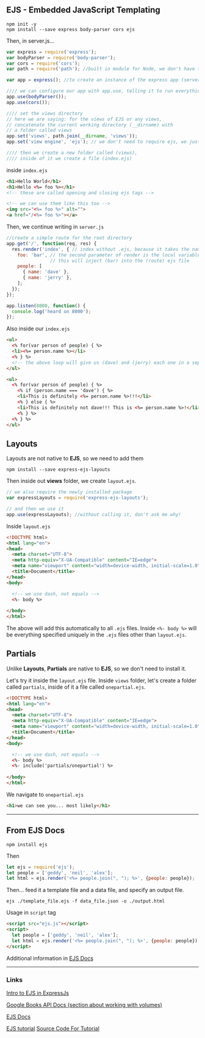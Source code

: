 ## EJS - Embedded JavaScript Templating

```
npm init -y
npm install --save express body-parser cors ejs
```

Then, in server.js...
```javascript
var express = require('express');
var bodyParser = require('body-parser');
var cors = require('cors');
var path = require('path'); //built in module for Node, we don't have to install it... it takes two paths and joins them

var app = express(); //to create an instance of the express app (server), don't forget to call it

//// we can configure our app with app.use, telling it to run everything through these two
app.use(bodyParser());
app.use(cors());

//// set the views directory
// here we are saying: for the views of EJS or any views,
// concatenate the current working directory (__dirname) with
// a folder called views
app.set('views', path.join(__dirname, 'views'));
app.set('view engine', 'ejs'); // we don't need to require ejs, we just need to set it as the view engine

//// then we create a new folder called (views),
//// inside of it we create a file (index.ejs)
```

inside `index.ejs`
```html
<h1>Hello World</h1>
<h1>Hello <%= foo %></h1>
<!-- these are called opening and closing ejs tags -->

<!-- we can use them like this too -->
<img src="<%= foo %>" alt="">
<a href="/<%= foo %>"></a>
```

Then, we continue writing in `server.js`
```javascript
//create a simple route for the root directory
app.get('/', function(req, res) {
  res.render('index', { // index without .ejs, because it takes the name of the file not the path
    foo: 'bar', // the second parameter of render is the local variables,
                // this will inject (bar) into the (route) ejs file
    people: [
      { name: 'dave' },
      { name: 'jerry' },
    ];
  }); 
});

app.listen(8000, function() {
  console.log('heard on 8000');
});
```

Also inside our `index.ejs`
```html
<ul>
  <% for(var person of people) { %>
  <li><%= person.name %></li>
  <% } %>
  <!-- the above loop will give us (dave) and (jerry) each one in a separate <li> -->
</ul>

<ul>
  <% for(var person of people) { %>
    <% if (person.name === 'dave') { %>
    <li>This is definitely <%= person.name %>!!!</li>
    <% } else { %>
    <li>This is definitely not dave!!! This is <%= person.name %>!</li>
    <% } %>
  <% } %>
</ul>
```

## Layouts

Layouts are not native to **EJS**, so we need to add them

```
npm install --save express-ejs-layouts
```

Then inside out **views** folder, we create `layout.ejs`.

```javascript
// we also require the newly installed package
var expressLayouts = require('express-ejs-layouts');

// and then we use it
app.use(expressLayouts); //without calling it, don't ask me why!
```

Inside `layout.ejs`
```html
<!DOCTYPE html>
<html lang="en">
<head>
  <meta charset="UTF-8">
  <meta http-equiv="X-UA-Compatible" content="IE=edge">
  <meta name="viewport" content="width=device-width, initial-scale=1.0">
  <title>Document</title>
</head>
<body>

  <!-- we use dash, not equals -->
  <%- body %>
  
</body>
</html>
```
The above will add this automatically to all `.ejs` files. Inside `<%- body %>` will be everything specified uniquely in the `.ejs` files other than `layout.ejs`.

## Partials

Unlike **Layouts**, **Partials** are native to **EJS**, so we don't need to install it.

Let's try it inside the `layout.ejs` file. Inside `views` folder, let's create a folder called `partials`, inside of it a file called `onepartial.ejs`. 

```html
<!DOCTYPE html>
<html lang="en">
<head>
  <meta charset="UTF-8">
  <meta http-equiv="X-UA-Compatible" content="IE=edge">
  <meta name="viewport" content="width=device-width, initial-scale=1.0">
  <title>Document</title>
</head>
<body>

  <!-- we use dash, not equals -->
  <%- body %>
  <%- include('partials/onepartial') %>
  
</body>
</html>
```

We navigate to `onepartial.ejs`

```html
<h1>we can see you... most likely</h1>
```

---

## From EJS Docs

```
npm install ejs
```

Then

```javascript
let ejs = require('ejs');
let people = ['geddy', 'neil', 'alex'];
let html = ejs.render('<%= people.join(", "); %>', {people: people});
```

Then... feed it a template file and a data file, and specify an output file.

```
ejs ./template_file.ejs -f data_file.json -o ./output.html
```

Usage in `script` tag

```html
<script src="ejs.js"></script>
<script>
  let people = ['geddy', 'neil', 'alex'];
  let html = ejs.render('<%= people.join(", "); %>', {people: people});
</script>
```

Additional information in [EJS Docs](https://ejs.co/)




---

### Links

[Intro to EJS in ExpressJs](https://www.youtube.com/playlist?list=PL7sCSgsRZ-slYARh3YJIqPGZqtGVqZRGt)

[Google Books API Docs (section about working with volumes)](https://developers.google.com/books/docs/v1/using#WorkingVolumes)

[EJS Docs](https://ejs.co/)

[EJS tutorial](https://www.digitalocean.com/community/tutorials/how-to-use-ejs-to-template-your-node-application)
[Source Code For Tutorial](https://github.com/scotch-io/node-ejs)